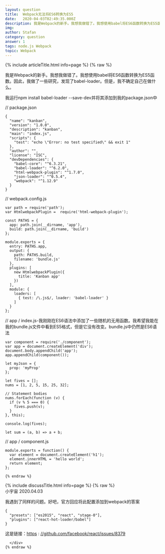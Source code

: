 ```yaml
---
layout: question
title:  Webpack无法将ES6转换为ES5
date:   2020-04-03T02:49:35.000Z
description: 我是Webpack的新手。我想我做错了。我想使用babel将ES6函数转换为ES5函数。因此，我做了一些研究，发现了babel-loader。但是，我不确...
img: 
author: Stafan
category: question
answer: 1
tags: node.js Webpack
topic: Webpack
---
```

<div class="article-root">
  <div class="article">
    {% include articleTitle.html info=page %}
    {% raw %}
    <div class="article-content"><p><font style="vertical-align: inherit;"><font style="vertical-align: inherit;">我是Webpack的新手。</font><font style="vertical-align: inherit;">我想我做错了。</font><font style="vertical-align: inherit;">我想使用babel将ES6函数转换为ES5函数。</font><font style="vertical-align: inherit;">因此，我做了一些研究，发现了babel-loader。</font><font style="vertical-align: inherit;">但是，我不确定自己在做什么。</font></font></p>

<p><font style="vertical-align: inherit;"><font style="vertical-align: inherit;">我运行npm install babel-loader --save-dev并将其添加到我的package.json中</font></font></p>

<p><font style="vertical-align: inherit;"><font style="vertical-align: inherit;">// package.json</font></font></p>

<pre><code>{<font></font>
  "name": "kanban",<font></font>
  "version": "1.0.0",<font></font>
  "description": "kanban",<font></font>
  "main": "index.js",<font></font>
  "scripts": {<font></font>
    "test": "echo \"Error: no test specified\" &amp;&amp; exit 1"<font></font>
  },<font></font>
  "author": "",<font></font>
  "license": "ISC",<font></font>
  "devDependencies": {<font></font>
    "babel-core": "^6.3.21",<font></font>
    "babel-loader": "^6.2.0",<font></font>
    "html-webpack-plugin": "^1.7.0",<font></font>
    "json-loader": "^0.5.4",<font></font>
    "webpack": "^1.12.9"<font></font>
  }<font></font>
}<font></font>
</code></pre>

<p><font style="vertical-align: inherit;"><font style="vertical-align: inherit;">// webpack.config.js</font></font></p>

<pre><code>var path = require('path');<font></font>
var HtmlwebpackPlugin =  require('html-webpack-plugin');<font></font>
<font></font>
const PATHS = {<font></font>
  app: path.join(__dirname, 'app'),<font></font>
  build: path.join(__dirname, 'build')<font></font>
};<font></font>
<font></font>
module.exports = {<font></font>
  entry: PATHS.app,<font></font>
  output: {<font></font>
    path: PATHS.build,<font></font>
    filename: 'bundle.js'<font></font>
  },<font></font>
  plugins: [<font></font>
    new HtmlwebpackPlugin({<font></font>
      title: 'Kanban app'<font></font>
    })<font></font>
  ],<font></font>
  module: {<font></font>
    loaders: [<font></font>
      { test: /\.js$/, loader: 'babel-loader' }<font></font>
    ]<font></font>
  }<font></font>
};<font></font>
</code></pre>

<p><font style="vertical-align: inherit;"><font style="vertical-align: inherit;">// app / index.js-我刚刚在ES6语法中添加了一些随机的无用函数。</font><font style="vertical-align: inherit;">我希望我能在我的bundle.js文件中看到ES5格式，但是它没有改变。</font><font style="vertical-align: inherit;">bundle.js中仍然是ES6语法</font></font></p>

<pre><code>var component = require('./component');<font></font>
var app = document.createElement('div');<font></font>
document.body.appendChild('app');<font></font>
app.appendChild(component());<font></font>
<font></font>
let myJson = {<font></font>
  prop: 'myProp'<font></font>
};<font></font>
<font></font>
let fives = [];<font></font>
nums = [1, 2, 5, 15, 25, 32];<font></font>
<font></font>
// Statement bodies<font></font>
nums.forEach(function (v) {<font></font>
  if (v % 5 === 0) {<font></font>
    fives.push(v);<font></font>
  }<font></font>
}, this);<font></font>
<font></font>
console.log(fives);<font></font>
<font></font>
let sum = (a, b) =&gt; a + b; <font></font>
</code></pre>

<p><font style="vertical-align: inherit;"><font style="vertical-align: inherit;">// app / component.js</font></font></p>

<pre><code>module.exports = function() {<font></font>
  var element = document.createElement('h1');<font></font>
  element.innerHTML = 'hello world';<font></font>
  return element;<font></font>
};<font></font>
</code></pre></div>
    {% endraw %}
  </div>

  <div class="discuss-wrapper">
    {% include discussTitle.html info=page %}
    {% raw %}
    <div class="discuss-item">
        <div class="discuss-parent">
          <div class="discuss-meta">
            <span class="discuss-user">小宇宙</span>
            <span class="discuss-time">2020.04.03</span>
          </div>
          <div class="discuss-comment"><p><font style="vertical-align: inherit;"><font style="vertical-align: inherit;">我遇到了同样的问题。</font><font style="vertical-align: inherit;">好吧，官方回应将此配置添加到webpack的答案</font></font></p>

<pre><code>{<font></font>
  "presets": ["es2015", "react", "stage-0"],<font></font>
  "plugins": ["react-hot-loader/babel"]<font></font>
}<font></font>
</code></pre>

<p><font style="vertical-align: inherit;"><font style="vertical-align: inherit;">这是链接：</font><a href="https://github.com/facebook/react/issues/8379" rel="nofollow noreferrer"><font style="vertical-align: inherit;">https</font></a><font style="vertical-align: inherit;"> : </font></font><a href="https://github.com/facebook/react/issues/8379" rel="nofollow noreferrer"><font style="vertical-align: inherit;"><font style="vertical-align: inherit;">//github.com/facebook/react/issues/8379</font></font></a></p></div>
        </div>
        
      </div>
    {% endraw %}
  </div>
<div>
